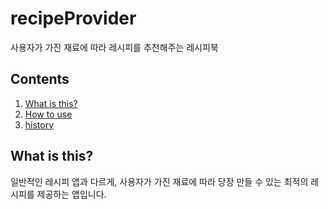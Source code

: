 # recipeProvider

사용자가 가진 재료에 따라 레시피를 추천해주는 레시피북

## Contents

1. [What is this?](#what-is-this)
2. [How to use](#how-to-use)
3. [history](#history)

## What is this?

일반적인 레시피 앱과 다르게, 사용자가 가진 재료에 따라 당장 만들 수 있는 최적의 레시피를 제공하는 앱입니다.
